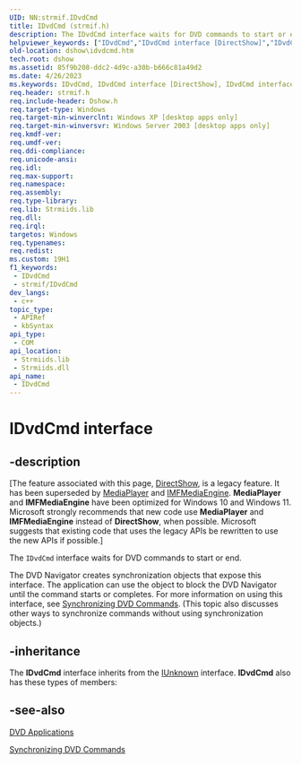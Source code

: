 ```yaml
---
UID: NN:strmif.IDvdCmd
title: IDvdCmd (strmif.h)
description: The IDvdCmd interface waits for DVD commands to start or end.The DVD Navigator creates synchronization objects that expose this interface.
helpviewer_keywords: ["IDvdCmd","IDvdCmd interface [DirectShow]","IDvdCmd interface [DirectShow]","described","IDvdCmdInterface","dshow.idvdcmd","strmif/IDvdCmd"]
old-location: dshow\idvdcmd.htm
tech.root: dshow
ms.assetid: 85f9b208-ddc2-4d9c-a30b-b666c81a49d2
ms.date: 4/26/2023
ms.keywords: IDvdCmd, IDvdCmd interface [DirectShow], IDvdCmd interface [DirectShow],described, IDvdCmdInterface, dshow.idvdcmd, strmif/IDvdCmd
req.header: strmif.h
req.include-header: Dshow.h
req.target-type: Windows
req.target-min-winverclnt: Windows XP [desktop apps only]
req.target-min-winversvr: Windows Server 2003 [desktop apps only]
req.kmdf-ver: 
req.umdf-ver: 
req.ddi-compliance: 
req.unicode-ansi: 
req.idl: 
req.max-support: 
req.namespace: 
req.assembly: 
req.type-library: 
req.lib: Strmiids.lib
req.dll: 
req.irql: 
targetos: Windows
req.typenames: 
req.redist: 
ms.custom: 19H1
f1_keywords:
 - IDvdCmd
 - strmif/IDvdCmd
dev_langs:
 - c++
topic_type:
 - APIRef
 - kbSyntax
api_type:
 - COM
api_location:
 - Strmiids.lib
 - Strmiids.dll
api_name:
 - IDvdCmd
---
```


# IDvdCmd interface


## -description

\[The feature associated with this page, [DirectShow](/windows/win32/directshow/directshow), is a legacy feature. It has been superseded by [MediaPlayer](/uwp/api/Windows.Media.Playback.MediaPlayer) and [IMFMediaEngine](/windows/win32/api/mfmediaengine/nn-mfmediaengine-imfmediaengine). **MediaPlayer** and **IMFMediaEngine** have been optimized for Windows 10 and Windows 11. Microsoft strongly recommends that new code use **MediaPlayer** and **IMFMediaEngine** instead of **DirectShow**, when possible. Microsoft suggests that existing code that uses the legacy APIs be rewritten to use the new APIs if possible.\]

The <code>IDvdCmd</code> interface waits for DVD commands to start or end.

The DVD Navigator creates synchronization objects that expose this interface. The application can use the object to block the DVD Navigator until the command starts or completes. For more information on using this interface, see <a href="/windows/desktop/DirectShow/synchronizing-dvd-commands">Synchronizing DVD Commands</a>. (This topic also discusses other ways to synchronize commands without using synchronization objects.)

## -inheritance

The <b>IDvdCmd</b> interface inherits from the <a href="/windows/desktop/api/unknwn/nn-unknwn-iunknown">IUnknown</a> interface. <b>IDvdCmd</b> also has these types of members:

## -see-also

<a href="/windows/desktop/DirectShow/dvd-applications">DVD Applications</a>



<a href="/windows/desktop/DirectShow/synchronizing-dvd-commands">Synchronizing DVD Commands</a>
